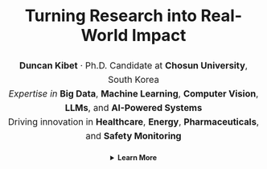 <!-- Research Summary Section -->
<h2 align="center" style="font-size: 2rem; font-weight: bold; margin-top: 40px;">
  Turning Research into Real-World Impact
</h2>

<p align="center" style="font-size: 1.1rem; line-height: 1.6;">
  <strong>Duncan Kibet</strong> · Ph.D. Candidate at <strong>Chosun University</strong>, South Korea  
  <br>
  <em>Expertise in</em> <strong>Big Data</strong>, <strong>Machine Learning</strong>, <strong>Computer Vision</strong>, <strong>LLMs</strong>, and <strong>AI-Powered Systems</strong>  
  <br>
  Driving innovation in <strong>Healthcare</strong>, <strong>Energy</strong>, <strong>Pharmaceuticals</strong>, and <strong>Safety Monitoring</strong>
</p>

<details>
  <summary style="cursor: pointer; text-align: center; font-weight: bold; margin-top: 20px;">
    Learn More
  </summary>
  <p align="center" style="margin-top: 10px;">
    <a href="https://dk-profiles.web.app" target="_blank" style="font-weight: bold; color: #2563eb; text-decoration: none;">
      Visit My Portfolio
    </a>
  </p>
</details>
